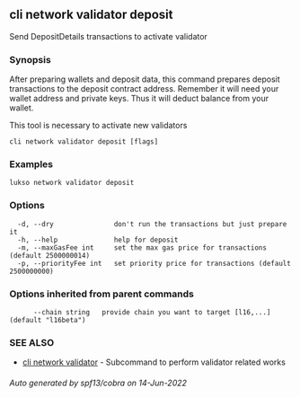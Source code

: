 ## cli network validator deposit

Send DepositDetails transactions to activate validator

### Synopsis

After preparing wallets and deposit data, this command prepares deposit transactions to the deposit contract
address. Remember it will need your wallet address and private keys. Thus it will deduct balance from your wallet.

This tool is necessary to activate new validators

```
cli network validator deposit [flags]
```

### Examples

```
lukso network validator deposit
```

### Options

```
  -d, --dry               don't run the transactions but just prepare it
  -h, --help              help for deposit
  -m, --maxGasFee int     set the max gas price for transactions (default 2500000014)
  -p, --priorityFee int   set priority price for transactions (default 2500000000)
```

### Options inherited from parent commands

```
      --chain string   provide chain you want to target [l16,...] (default "l16beta")
```

### SEE ALSO

* [cli network validator](cli_network_validator.md)	 - Subcommand to perform validator related works

###### Auto generated by spf13/cobra on 14-Jun-2022
